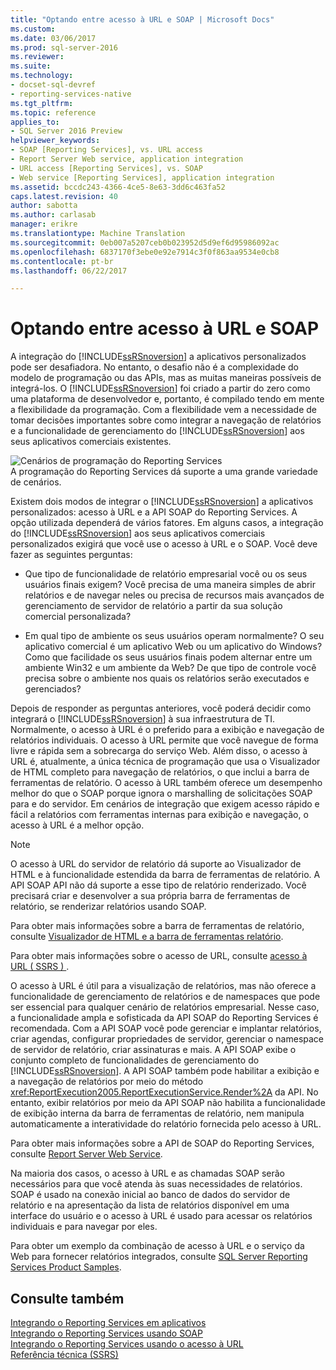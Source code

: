 ```yaml
---
title: "Optando entre acesso à URL e SOAP | Microsoft Docs"
ms.custom: 
ms.date: 03/06/2017
ms.prod: sql-server-2016
ms.reviewer: 
ms.suite: 
ms.technology:
- docset-sql-devref
- reporting-services-native
ms.tgt_pltfrm: 
ms.topic: reference
applies_to:
- SQL Server 2016 Preview
helpviewer_keywords:
- SOAP [Reporting Services], vs. URL access
- Report Server Web service, application integration
- URL access [Reporting Services], vs. SOAP
- Web service [Reporting Services], application integration
ms.assetid: bccdc243-4366-4ce5-8e63-3dd6c463fa52
caps.latest.revision: 40
author: sabotta
ms.author: carlasab
manager: erikre
ms.translationtype: Machine Translation
ms.sourcegitcommit: 0eb007a5207ceb0b023952d5d9ef6d95986092ac
ms.openlocfilehash: 6837170f3ebe0e92e7914c3f0f863aa9534e0cb8
ms.contentlocale: pt-br
ms.lasthandoff: 06/22/2017

---
```

# <a name="choosing-between-url-access-and-soap"></a>Optando entre acesso à URL e SOAP
  A integração do [!INCLUDE[ssRSnoversion](../../includes/ssrsnoversion-md.md)] a aplicativos personalizados pode ser desafiadora. No entanto, o desafio não é a complexidade do modelo de programação ou das APIs, mas as muitas maneiras possíveis de integrá-los. O [!INCLUDE[ssRSnoversion](../../includes/ssrsnoversion-md.md)] foi criado a partir do zero como uma plataforma de desenvolvedor e, portanto, é compilado tendo em mente a flexibilidade da programação. Com a flexibilidade vem a necessidade de tomar decisões importantes sobre como integrar a navegação de relatórios e a funcionalidade de gerenciamento do [!INCLUDE[ssRSnoversion](../../includes/ssrsnoversion-md.md)] aos seus aplicativos comerciais existentes.  
  
 ![Cenários de programação do Reporting Services](../../reporting-services/application-integration/media/bk-ext-04.gif "Reporting Services programming scenarios")  
A programação do Reporting Services dá suporte a uma grande variedade de cenários.  
  
 Existem dois modos de integrar o [!INCLUDE[ssRSnoversion](../../includes/ssrsnoversion-md.md)] a aplicativos personalizados: acesso à URL e a API SOAP do Reporting Services. A opção utilizada dependerá de vários fatores. Em alguns casos, a integração do [!INCLUDE[ssRSnoversion](../../includes/ssrsnoversion-md.md)] aos seus aplicativos comerciais personalizados exigirá que você use o acesso à URL e o SOAP. Você deve fazer as seguintes perguntas:  
  
-   Que tipo de funcionalidade de relatório empresarial você ou os seus usuários finais exigem? Você precisa de uma maneira simples de abrir relatórios e de navegar neles ou precisa de recursos mais avançados de gerenciamento de servidor de relatório a partir da sua solução comercial personalizada?  
  
-   Em qual tipo de ambiente os seus usuários operam normalmente? O seu aplicativo comercial é um aplicativo Web ou um aplicativo do Windows? Como que facilidade os seus usuários finais podem alternar entre um ambiente Win32 e um ambiente da Web? De que tipo de controle você precisa sobre o ambiente nos quais os relatórios serão executados e gerenciados?  
  
 Depois de responder as perguntas anteriores, você poderá decidir como integrará o [!INCLUDE[ssRSnoversion](../../includes/ssrsnoversion-md.md)] à sua infraestrutura de TI. Normalmente, o acesso à URL é o preferido para a exibição e navegação de relatórios individuais. O acesso à URL permite que você navegue de forma livre e rápida sem a sobrecarga do serviço Web. Além disso, o acesso à URL é, atualmente, a única técnica de programação que usa o Visualizador de HTML completo para navegação de relatórios, o que inclui a barra de ferramentas de relatório. O acesso à URL também oferece um desempenho melhor do que o SOAP porque ignora o marshalling de solicitações SOAP para e do servidor. Em cenários de integração que exigem acesso rápido e fácil a relatórios com ferramentas internas para exibição e navegação, o acesso à URL é a melhor opção.  
  
> [!NOTE]  
>  O acesso à URL do servidor de relatório dá suporte ao Visualizador de HTML e à funcionalidade estendida da barra de ferramentas de relatório. A API SOAP API não dá suporte a esse tipo de relatório renderizado. Você precisará criar e desenvolver a sua própria barra de ferramentas de relatório, se renderizar relatórios usando SOAP.  
  
 Para obter mais informações sobre a barra de ferramentas de relatório, consulte [Visualizador de HTML e a barra de ferramentas relatório](../../reporting-services/html-viewer-and-the-report-toolbar.md).  
  
 Para obter mais informações sobre o acesso de URL, consulte [acesso à URL &#40; SSRS &#41; ](../../reporting-services/url-access-ssrs.md).  
  
 O acesso à URL é útil para a visualização de relatórios, mas não oferece a funcionalidade de gerenciamento de relatórios e de namespaces que pode ser essencial para qualquer cenário de relatórios empresarial. Nesse caso, a funcionalidade ampla e sofisticada da API SOAP do Reporting Services é recomendada. Com a API SOAP você pode gerenciar e implantar relatórios, criar agendas, configurar propriedades de servidor, gerenciar o namespace de servidor de relatório, criar assinaturas e mais. A API SOAP exibe o conjunto completo de funcionalidades de gerenciamento do [!INCLUDE[ssRSnoversion](../../includes/ssrsnoversion-md.md)]. A API SOAP também pode habilitar a exibição e a navegação de relatórios por meio do método <xref:ReportExecution2005.ReportExecutionService.Render%2A> da API. No entanto, exibir relatórios por meio da API SOAP não habilita a funcionalidade de exibição interna da barra de ferramentas de relatório, nem manipula automaticamente a interatividade do relatório fornecida pelo acesso à URL.  
  
 Para obter mais informações sobre a API de SOAP do Reporting Services, consulte [Report Server Web Service](../../reporting-services/report-server-web-service/report-server-web-service.md).  
  
 Na maioria dos casos, o acesso à URL e as chamadas SOAP serão necessários para que você atenda às suas necessidades de relatórios. SOAP é usado na conexão inicial ao banco de dados do servidor de relatório e na apresentação da lista de relatórios disponível em uma interface do usuário e o acesso à URL é usado para acessar os relatórios individuais e para navegar por eles.  
  
 Para obter um exemplo da combinação de acesso à URL e o serviço da Web para fornecer relatórios integrados, consulte [SQL Server Reporting Services Product Samples](http://go.microsoft.com/fwlink/?LinkId=177889).  
  
## <a name="see-also"></a>Consulte também  
 [Integrando o Reporting Services em aplicativos](../../reporting-services/application-integration/integrating-reporting-services-into-applications.md)   
 [Integrando o Reporting Services usando SOAP](../../reporting-services/application-integration/integrating-reporting-services-using-soap.md)   
 [Integrando o Reporting Services usando o acesso à URL](../../reporting-services/application-integration/integrating-reporting-services-using-url-access.md)   
 [Referência técnica &#40;SSRS&#41;](../../reporting-services/technical-reference-ssrs.md)  
  
  
